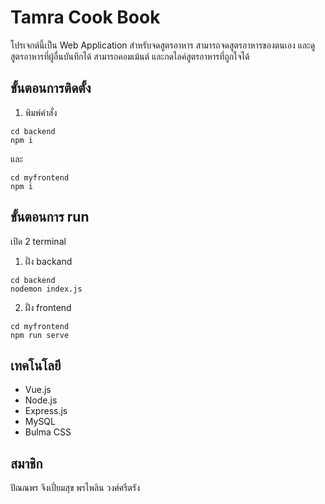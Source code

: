 # Tamra Cook Book
โปรเจกต์นี้เป็น Web Application สำหรับจดสูตรอาหาร สามารถจดสูตรอาหารของตนเอง และดูสูตรอาหารที่ผู้อื่นบันทึกได้ สามารถคอมเม้นต์ และกดไลค์สูตรอาหารที่ถูกใจได้
## ขั้นตอนการติดตั้ง
1. พิมพ์คำสั่ง
```
cd backend
npm i
```
และ
```
cd myfrontend
npm i
```

## ขั้นตอนการ run
เปิด 2 terminal
1. ฝั่ง backand
```
cd backend
nodemon index.js
```
2. ฝั่ง frontend
```
cd myfrontend
npm run serve
```
## เทคโนโลยี
* Vue.js
* Node.js
* Express.js
* MySQL
* Bulma CSS
## สมาชิก
ปัณณพร จึงเปี่ยมสุข
พรไพลิน วงศ์ศรีตรัง




